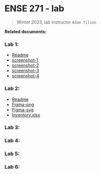 # ENSE 271 - lab

> Winter 2023, lab instructor `Adam Tilson`



**Related documents:**

### Lab 1:

  - [Readme](https://github.com/bilalalissa/ENSE271_lab/blob/main/lab/lab_1/readme.txt)
  - [screenshot-1](https://github.com/bilalalissa/ENSE271_lab/blob/main/lab/lab_1/Screenshot%202023-01-26%20at%2010.24.27%20PM.png)
  - [screenshot-2](https://github.com/bilalalissa/ENSE271_lab/blob/main/lab/lab_1/Screenshot%202023-01-26%20at%2010.26.29%20PM.png)
  - [screenshot-3](https://github.com/bilalalissa/ENSE271_lab/blob/main/lab/lab_1/Screenshot%202023-01-26%20at%2010.30.54%20PM.png)
  - [screenshot-4](https://github.com/bilalalissa/ENSE271_lab/blob/main/lab/lab_1/UpdatedScreenshot%202023-02-02%20at%202.42.42%20PM.png)

### Lab 2:

  - [Readme](https://github.com/bilalalissa/ENSE271_lab/blob/main/lab/lab_2/readme.md)
  - [Figma-png](https://github.com/bilalalissa/ENSE271_lab/blob/main/lab/lab_2/271-lab2-Figma-BilalAlissa.png)
  - [Figma-svg](https://github.com/bilalalissa/ENSE271_lab/blob/main/lab/lab_2/271-lab2-Figma-BilalAlissa.svg)
  - [Inventory.xlsx](https://github.com/bilalalissa/ENSE271_lab/blob/main/lab/lab_2/asset-inventory.xlsx)

### Lab 3:


### Lab 4:


### Lab 5:


### Lab 6:

